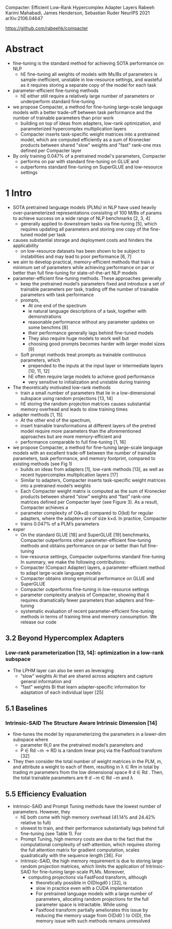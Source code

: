 Compacter: Efficient Low-Rank Hypercomplex Adapter Layers
Rabeeh Karimi Mahabadi, James Henderson, Sebastian Ruder
NeurIPS 2021 arXiv:2106.04647

https://github.com/rabeehk/compacter

# Abstract

* fine-tuning is the standard method for achieving SOTA performance on NLP
  * hE fine-tuning all weights of models with Ms/Bs of parameters is
    sample-inefficient, unstable in low-resource settings, and wasteful as it
    requires storing a separate copy of the model for each task
* parameter-efficient fine-tuning methods
  * hE either still require a relatively large number of parameters or
    underperform standard fine-tuning
* we propose Compacter, a method for fine-tuning large-scale language models
  with a better trade-off between task performance and the number of trainable
  parameters than prior work
  * building on top of ideas from adapters, low-rank optimization, and
    parameterized hypercomplex multiplication layers
  * Compacter inserts task-specific weight matrices into a pretrained model,
    which are computed efficiently as a sum of Kronecker products between
    shared "slow" weights and "fast" rank-one mxs defined per Compacter layer
* By only training 0.047% of a pretrained model's parameters, Compacter
  * performs on par with standard fine-tuning on GLUE and
  * outperforms standard fine-tuning on SuperGLUE and low-resource settings

# 1 Intro

* SOTA pretrained language models (PLMs) in NLP have used
  heavily over-parameterized representations consisting of 100 M/Bs of params
  to achieve success on a wide range of NLP benchmarks [2, 3, 4]
  * generally applied to downstream tasks via fine-tuning [5], which
    requires updating all parameters and storing one copy of the fine-tuned
    model per task
* causes substantial storage and deployment costs and hinders the applicability
  * on low-resource datasets has been shown to be subject to instabilities and
    may lead to poor performance [6, 7]
* we aim to develop practical, memory-efficient methods that train a minimum
  set of parameters while achieving performance on par or better than full
  fine-tuning for state-of-the-art NLP models
* parameter-efficient fine-tuning methods. These approaches generally
  * keep the pretrained model’s parameters fixed and
    introduce a set of trainable parameters per task,
    trading off the number of trainable parameters with task performance
  * prompts,
    * At one end of the spectrum
    * ie natural language descriptions of a task, together with demonstrations
    * reasonable performance without any parameter updates on some benchms [8]
    * their performance generally lags behind fine-tuned models
    * They also require huge models to work well but
    * choosing good prompts becomes harder with larger model sizes [9]
  * Soft prompt methods treat prompts as trainable continuous parameters, which
    * prepended to the inputs at the input layer or intermediate layers
      [10, 11, 12]
    * hE often require large models to achieve good performance
    * very sensitive to initialization and unstable during training
* The theoretically motivated low-rank methods
  * train a small number of parameters that lie in a low-dimensional subspace
    using random projections [13, 14]
  * hE storing the random projection matrices causes substantial memory
    overhead and leads to slow training times
* adapter methods [1, 15]
  * At the other end of the spectrum,
  * insert trainable transformations at different layers of the pretred model
    require more parameters than the aforementioned approaches but are
    more memory-efficient and
  * performance comparable to full fine-tuning [1, 16]
* we propose Compacter, a method for fine-tuning large-scale language models
  with an excellent trade-off between the number of trainable parameters, task
  performance, and memory footprint, compared to existing methods (see Fig 1)
  * builds on ideas from adapters [1], low-rank methods [13], as well as recent
    hypercomplex multiplication layers [17]
  * Similar to adapters, Compacter inserts task-specific weight matrices into a
    pretrained model’s weights
  * Each Compacter weight matrix is computed as the sum of Kronecker products
    between shared “slow” weights and “fast” rank-one matrices defined per
    Compacter layer (see Figure 3). As a result, Compacter achieves a
  * parameter complexity of O(k+d) compared to O(kd) for regular adapters,
    where the adapters are of size k×d. In practice, Compacter
  * trains 0.047% of a PLM’s parameters
* exper
  * On the standard GLUE [18] and SuperGLUE [19] benchmarks, Compacter
    outperforms other parameter-efficient fine-tuning methods and obtains
    performance on par or better than full fine-tuning
  *  low-resource settings, Compacter outperforms standard fine-tuning
In summary, we make the following contributions:
  * Compacter (Compact Adapter) layers, a parameter-efficient method to adapt
    large-scale language models
  * Compacter obtains strong empirical performance on GLUE and SuperGLUE
  * Compacter outperforms fine-tuning in low-resource settings
  * parameter complexity analysis of Compacter, showing that it requires
    dramatically fewer parameters than adapters and fine-tuning
  * systematic evaluation of recent parameter-efficient fine-tuning methods
    in terms of training time and memory consumption. We release our code

## 3.2 Beyond Hypercomplex Adapters

### Low-rank parameterization [13, 14]: optimization in a low-rank subspace

* The LPHM layer can also be seen as leveraging
  * “slow” weights Ai that are shared across adapters and capture general
    information and
  * “fast” weights Bi that learn adapter-specific information for adaptation of
    each individual layer [25]

## 5.1 Baselines

### Intrinsic-SAID The Structure Aware Intrinsic Dimension [14]

* fine-tunes the model by reparameterizing the parameters in a lower-dim
  subspace where
  * parameter θi,0 are the pretrained model’s parameters and
  * P ∈ Rd −m → RD is a random linear proj via the Fastfood transform [32]
* They then consider the total number of weight matrices in the PLM, m, and
  attribute a weight to each of them, resulting in λ ∈ Rm in total by trading m
  parameters from the low dimensional space θ d ∈ Rd . Then, the total
  trainable parameters are θ d −m ∈ Rd −m and λ

## 5.5 Efficiency Evaluation

* Intrinsic-SAID and Prompt Tuning methods have the lowest number of
  parameters. However, they
  * hE both come with high memory overhead (41.14% and 24.42% relative to full)
  * slowest to train, and their performance substantially lags behind full
    fine-tuning (see Table 1). For
  * Prompt Tuning, high memory costs are due to the fact that the computational
    complexity of self-attention, which requires storing the full attention
    matrix for gradient computation, scales quadratically with the sequence
    length [36]. For
  * Intrinsic-SAID, the high memory requirement is due to storing large random
    projection matrices, which limits the application of Intrinsic-SAID for
    fine-tuning large-scale PLMs. Moreover,
    * computing projections via FastFood transform, although
      * theoretically possible in O(Dlogd0 ) [32], is
      * slow in practice even with a CUDA implementation
      * For pretrained language models with a large number of parameters,
        allocating random projections for the full parameter space is
        intractable. While using
      * Fastfood transform partially ameliorates this issue by reducing the
        memory usage from O(Dd0 ) to O(D),
        the memory issue with such methods remains unresolved
